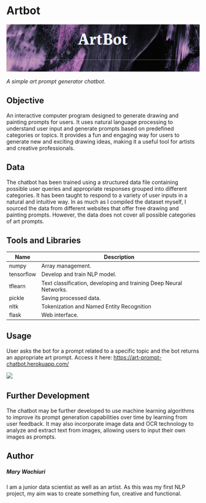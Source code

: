# Artbot

<img src="static/images/name.PNG" alt="name" style="display: inline-block" width="800px">

_A simple art prompt generator chatbot._

## Objective
An interactive computer program designed to generate drawing and painting prompts for users. It uses natural language processing to understand user input and generate prompts based on predefined categories or topics. It provides a fun and engaging way for users to generate new and exciting drawing ideas, making it a useful tool for artists and creative professionals. 

## Data
The chatbot has been trained using a structured data file containing possible user queries and appropriate responses grouped into different categories. It has been taught to respond to a variety of user inputs in a natural and intuitive way. In as much as I compiled the dataset myself, I sourced the data from different websites that offer free drawing and painting prompts. However, the data does not cover all possible categories of art prompts.

## Tools and Libraries
| Name | Description |
| ------------------------------ | -------------------------------------------- |
| numpy | Array management. |
| tensorflow | Develop and train NLP model. |
| tflearn | Text classification, developing and training Deep Neural Networks. |
| pickle | Saving processed data. |
| nltk | Tokenization and Named Entity Recognition |
| flask | Web interface. |

## Usage
User asks the bot for a prompt related to a specific topic and the bot returns an appropriate art prompt.
Access it here: https://art-prompt-chatbot.herokuapp.com/


<img src="static/images/GIF.gif">


## Further Development
The chatbot may be further developed to use machine learning algorithms to improve its prompt generation capabilities over time by learning from user feedback.  It may also incorporate image data and OCR technology to analyze and extract text from images, allowing users to input their own images as prompts.

## Author
##### Mary Wachiuri
I am a junior data scientist as well as an artist. As this was my first NLP project, my aim was to create something fun, creative and functional.
